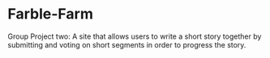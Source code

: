 # Farble-Farm
Group Project two: A site that allows users to write a short story together by submitting and voting on short segments in order to progress the story.
